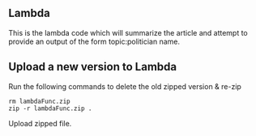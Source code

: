 ## Lambda ##
This is the lambda code which will summarize the article and attempt to provide an output of the form topic:politician name.


## Upload a new version to Lambda
Run the following commands to delete the old zipped version & re-zip
```
rm lambdaFunc.zip
zip -r lambdaFunc.zip .
```

Upload zipped file. 